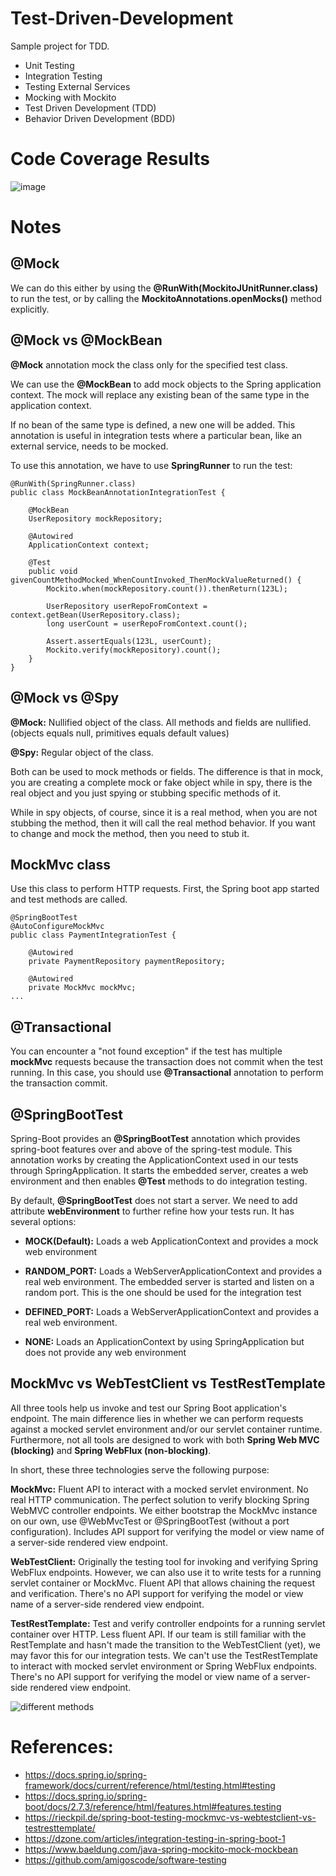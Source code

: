 # Test-Driven-Development
Sample project for TDD. 

- Unit Testing
- Integration Testing
- Testing External Services
- Mocking with Mockito
- Test Driven Development (TDD)
- Behavior Driven Development (BDD)

# Code Coverage Results 
![image](https://user-images.githubusercontent.com/3144356/189865580-acaf0120-6815-4b29-8b18-58dee7f72664.png)

# Notes
## @Mock
We can do this either by using the **@RunWith(MockitoJUnitRunner.class)** to run the test, or by calling the **MockitoAnnotations.openMocks()** method explicitly.

## @Mock vs @MockBean
**@Mock** annotation mock the class only for the specified test class.

We can use the **@MockBean** to add mock objects to the Spring application context. The mock will replace any existing bean of the same type in the application context.

If no bean of the same type is defined, a new one will be added. This annotation is useful in integration tests where a particular bean, like an external service, needs to be mocked.

To use this annotation, we have to use **SpringRunner** to run the test:

```
@RunWith(SpringRunner.class)
public class MockBeanAnnotationIntegrationTest {
    
    @MockBean
    UserRepository mockRepository;
    
    @Autowired
    ApplicationContext context;
    
    @Test
    public void givenCountMethodMocked_WhenCountInvoked_ThenMockValueReturned() {
        Mockito.when(mockRepository.count()).thenReturn(123L);

        UserRepository userRepoFromContext = context.getBean(UserRepository.class);
        long userCount = userRepoFromContext.count();

        Assert.assertEquals(123L, userCount);
        Mockito.verify(mockRepository).count();
    }
}
```

## @Mock vs @Spy
**@Mock:** Nullified object of the class. All methods and fields are nullified. (objects equals null, primitives equals default values)

**@Spy:** Regular object of the class.  

Both can be used to mock methods or fields. The difference is that in mock, you are creating a complete mock or fake object while in spy, there is the real object and you just spying or stubbing specific methods of it.

While in spy objects, of course, since it is a real method, when you are not stubbing the method, then it will call the real method behavior. If you want to change and mock the method, then you need to stub it.

## MockMvc class
Use this class to perform HTTP requests. First, the Spring boot app started and test methods are called. 
```
@SpringBootTest
@AutoConfigureMockMvc
public class PaymentIntegrationTest {

	@Autowired
	private PaymentRepository paymentRepository;

	@Autowired
	private MockMvc mockMvc;
...
```

## @Transactional
You can encounter a "not found exception" if the test has multiple **mockMvc** requests because the transaction does not commit when the test running. In this case, you should use **@Transactional** annotation to perform the transaction commit. 

## @SpringBootTest
Spring-Boot provides an **@SpringBootTest** annotation which provides spring-boot features over and above of the spring-test module. This annotation works by creating the ApplicationContext used in our tests through SpringApplication. It starts the embedded server, creates a web environment and then enables **@Test** methods to do integration testing.

By default, **@SpringBootTest**  does not start a server. We need to add attribute **webEnvironment** to further refine how your tests run. It has several options:

- **MOCK(Default):** Loads a web ApplicationContext and provides a mock web environment

- **RANDOM_PORT:** Loads a WebServerApplicationContext and provides a real web environment. The embedded server is started and listen on a random port. This is the one should be used for the integration test

- **DEFINED_PORT:** Loads a WebServerApplicationContext and provides a real web environment.

- **NONE:** Loads an ApplicationContext by using SpringApplication but does not provide any web environment

## MockMvc vs WebTestClient vs TestRestTemplate
All three tools help us invoke and test our Spring Boot application's endpoint. The main difference lies in whether we can perform requests against a mocked servlet environment and/or our servlet container runtime. Furthermore, not all tools are designed to work with both **Spring Web MVC (blocking)** and **Spring WebFlux (non-blocking)**.

In short, these three technologies serve the following purpose:

**MockMvc:** Fluent API to interact with a mocked servlet environment. No real HTTP communication. The perfect solution to verify blocking Spring WebMVC controller endpoints. We either bootstrap the MockMvc instance on our own, use @WebMvcTest or @SpringBootTest (without a port configuration). Includes API support for verifying the model or view name of a server-side rendered view endpoint.

**WebTestClient:** Originally the testing tool for invoking and verifying Spring WebFlux endpoints. However, we can also use it to write tests for a running servlet container or MockMvc. Fluent API that allows chaining the request and verification. There's no API support for verifying the model or view name of a server-side rendered view endpoint.

**TestRestTemplate:** Test and verify controller endpoints for a running servlet container over HTTP. Less fluent API. If our team is still familiar with the RestTemplate and hasn't made the transition to the WebTestClient (yet), we may favor this for our integration tests. We can't use the TestRestTemplate to interact with mocked servlet environment or Spring WebFlux endpoints. There's no API support for verifying the model or view name of a server-side rendered view endpoint.

![different  methods](https://user-images.githubusercontent.com/3144356/189852106-049d4ce1-190c-4314-b5ee-9aab54fabb5e.png)

# References:
- https://docs.spring.io/spring-framework/docs/current/reference/html/testing.html#testing
- https://docs.spring.io/spring-boot/docs/2.7.3/reference/html/features.html#features.testing
- https://rieckpil.de/spring-boot-testing-mockmvc-vs-webtestclient-vs-testresttemplate/
- https://dzone.com/articles/integration-testing-in-spring-boot-1
- https://www.baeldung.com/java-spring-mockito-mock-mockbean
- https://github.com/amigoscode/software-testing
